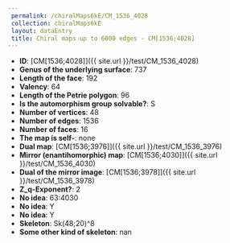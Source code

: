 ```yaml
--- 
 permalink: /chiralMaps6kE/CM_1536_4028 
 collection: chiralMaps6kE
 layout: dataEntry
 title: Chiral maps up to 6000 edges - CM[1536;4028]
---
```


- **ID**: [CM[1536;4028]]({{ site.url }}/test/CM_1536_4028)
- **Genus of the underlying surface**: 737
- **Length of the face**: 192
- **Valency**: 64
- **Length of the Petrie polygon**: 96
- **Is the automorphism group solvable?**: S
- **Number of vertices**: 48
- **Number of edges**: 1536
- **Number of faces**: 16
- **The map is self-**: none
- **Dual map**: [CM[1536;3976]]({{ site.url }}/test/CM_1536_3976)
- **Mirror (enantihomorphic) map**: [CM[1536;4030]]({{ site.url }}/test/CM_1536_4030)
- **Dual of the mirror image**: [CM[1536;3978]]({{ site.url }}/test/CM_1536_3978)
- **Z_q-Exponent?**: 2
- **No idea**:  63:4030
- **No idea**: Y
- **No idea**: Y
- **Skeleton**: Sk(48;20)^8
- **Some other kind of skeleton**: nan
